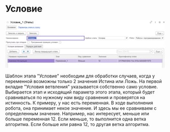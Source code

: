 # Условие

![](../../../../.gitbook/assets/Условие.png)

Шаблон этапа "Условие" необходим для обработки случаев, когда у переменной возможны  только 2 значения Истина или Ложь.  На первой вкладке "Условия ветвления" указывается собственно само условие. Выбирается этап и исходящий параметр этого этапа, который будет сравниваться по нужному нам виду сравнения и проверятся на истинность. К примеру, у нас есть переменная. В ходе выполнения робота, она принимает некое значение. И здесь  мы ее сравниваем   с определенным значение. Например, нас интересует, меньше или больше переменная 12. Если меньше, то выполнится одна ветка алгоритма. Если больше или равна 12, то другая ветка алгоритма.
